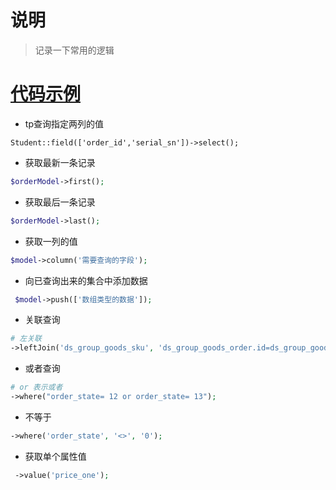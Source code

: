 # 说明

> 记录一下常用的逻辑

# [代码示例](https://www.kancloud.cn/cherals/tp51/1004184)

- tp查询指定两列的值

```shell
Student::field(['order_id','serial_sn'])->select();
```

- 获取最新一条记录

```php
$orderModel->first();
```

- 获取最后一条记录

```php
$orderModel->last();
```

- 获取一列的值

```php
$model->column('需要查询的字段');
```

- 向已查询出来的集合中添加数据

```php
 $model->push(['数组类型的数据']);
```

- 关联查询

```php
# 左关联
->leftJoin('ds_group_goods_sku', 'ds_group_goods_order.id=ds_group_goods_sku.group_goods_id')
```

- 或者查询

```php
# or 表示或者
->where("order_state= 12 or order_state= 13");
```

- 不等于

```php
->where('order_state', '<>', '0');
```

- 获取单个属性值

```php
 ->value('price_one');
```

